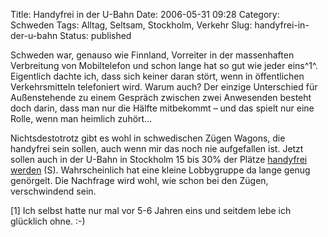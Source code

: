 Title: Handyfrei in der U-Bahn
Date: 2006-05-31 09:28
Category: Schweden
Tags: Alltag, Seltsam, Stockholm, Verkehr
Slug: handyfrei-in-der-u-bahn
Status: published

Schweden war, genauso wie Finnland, Vorreiter in der massenhaften
Verbreitung von Mobiltelefon und schon lange hat so gut wie jeder
eins^1^. Eigentlich dachte ich, dass sich keiner daran stört, wenn in
öffentlichen Verkehrsmitteln telefoniert wird. Warum auch? Der einzige
Unterschied für Außenstehende zu einem Gespräch zwischen zwei Anwesenden
besteht doch darin, dass man nur die Hälfte mitbekommt – und das spielt
nur eine Rolle, wenn man heimlich zuhört…

Nichtsdestotrotz gibt es wohl in schwedischen Zügen Wagons, die
handyfrei sein sollen, auch wenn mir das noch nie aufgefallen ist. Jetzt
sollen auch in der U-Bahn in Stockholm 15 bis 30% der Plätze [handyfrei
werden](http://www.sr.se/Ekot/artikel.asp?artikel=868394) (S).
Wahrscheinlich hat eine kleine Lobbygruppe da lange genug genörgelt. Die
Nachfrage wird wohl, wie schon bei den Zügen, verschwindend sein.

[1] Ich selbst hatte nur mal vor 5-6 Jahren eins und seitdem lebe ich
glücklich ohne. :-)

